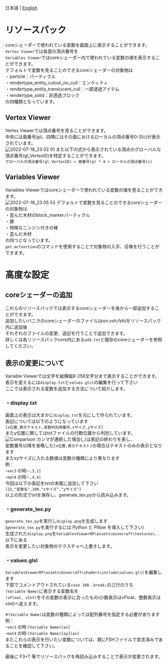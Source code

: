 日本語 | [English](https://github.com/midorikuma/VariablesViewer/blob/main/README.md)
# リソースパック
coreシェーダーで使われている変数を画面上に表示することができます。  
`Vertex Viewer`では各面の頂点番号を  
`Variables Viewer`ではcoreシェーダー内で使われている変数の値を表示することができます。  
デフォルトで変数を見ることのできるcoreシェーダーの対象物は  
・particle：パーティクル  
・rendertype_entity_cutout_no_cull：エンティティ  
・rendertype_entity_translucent_cull：一部透過アイテム  
・rendertype_solid：非透過ブロック  
の四種類となっています。  

## Vertex Viewer
Vertex Viewerでは頂点番号を見ることができます。  
中央には面番号(p)、四隅にはその面におけるローカルの頂点番号0-3(c)が表示されています。  
![2022-07-18_23 02 01](https://user-images.githubusercontent.com/39437361/179535824-e730874a-ca92-4f3d-8c44-31a376366dcf.png)
また以下の式から表示されている頂点のグローバルな頂点番号(gl_VertexID)を特定することができます。  
`グローバルの頂点番号(gl_VertexID) = 面番号(p) * 4 + ローカルの頂点番号(c)`  

## Variables Viewer
Variables Viewerではcoreシェーダーで使われている変数の値を見ることができます。  
![2022-07-18_23 05 53](https://user-images.githubusercontent.com/39437361/179535868-7936b712-80ab-4bc8-a7ec-1cdf69163f4d.png)
デフォルトで変数を見ることのできるcoreシェーダーの対象物は  
・歪んだ木材のblock_markerパーティクル  
・豚  
・特殊なニンジン付きの棒  
・歪んだ木材  
の四つとなっています。  
`get.mcfunction`のコマンドを使用することで対象物の入手、召喚を行うことができます。  


# 高度な設定
## coreシェーダーの追加
これらのリソースパックでは表示するcoreシェーダーを後から一部追加することができます。  
追加したいバニラのcoreシェーダーのファイル(json,vsh,fsh)をリソースパック内に追加後  
それぞれのファイルの変更、追記を行うことで追加できます。  
詳しくは各リソースパックcore内にある`add.txt`と既存のcoreシェーダーを参照してください。  


## 表示の変更について
Variable Viewerでは文字を縦横幅8-256文字分まで表示することができます。  
表示を変えるには`display.txt`と`values.glsl`の編集を行って下さい  
ここでは表示される変数を追加する方法について紹介します。  
  
### ・display.txt
画面上の表示は大まかに`display.txt`を元にして作られています。  
表記については以下のようになっています  
`[x位置,表示テキスト,変数判別用番号,xサイズ,yサイズ]`  
またy位置に関してはtxtファイルの行数位置から判別しています。  
![Comparison](https://user-images.githubusercontent.com/39437361/179535920-322bb81a-c4f8-45e9-af4b-23ebe09e8d51.png)
カンマが連続した場合(,,)は表記の終わりを表し、  
変数番号以降を省略した`[x位置,表示テキスト]`の場合はテキストのみの表示となります  
またxyサイズに入れる数値は変数の種類により異なります  
例：  
-`vec3` の時:`~,3,1]`  
-`mat4` の時:`~,4,4]`  
今回は以下の表記をtxtの末尾に追加して下さい  
`[22,"変数名",100,"xサイズ","yサイズ"]`  
以上の形式でtxtを保存し、generate_tex.pyから読み込みます。  
  
### ・generate_tex.py
`generate_tex.py`を実行し`display.png`を生成します  
(`generate_tex.py`を実行するには Python と Pillow を導入して下さい)  
生成された`display.png`を`VariablesViewerRP\assets\minecraft\textures\..`以下にある  
表示を変更したい対象物のテクスチャへ上書きします。  
  
### ・values.glsl
`VariablesViewerRP\assets\minecraft\shaders\include\values.glsl`を編集します  
下部でコメントアウトされている`case 100..break;`の三行のうち  
`(Variable Name)`に表示する変数名を  
`(vFloat, vInt)`をその変数の表示に合ったもの(小数表示はvFloat、整数表示はvInt)へ変えます。  

※`(Variable Name)`は変数の種類によっては配列番号を指定する必要があります  
例：  
-`vec3` の時:`(Variable Name)[ax]`  
-`mat4` の時:`(Variable Name)[ay][ax]`  
またこれらの表示を行いたい変数については、既にFSHファイルで宣言済みであることを確認して下さい。  
  
最後に F3+T 等でリソースパックを再読み込みすることで表示が変更されます。  
